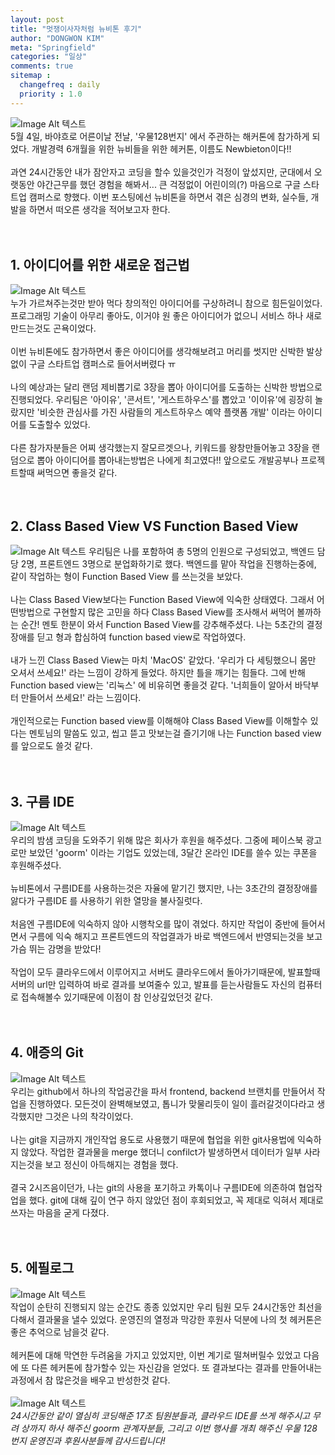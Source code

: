 ```yaml
---
layout: post
title: "멋쟁이사자처럼 뉴비톤 후기"
author: "DONGWON KIM"
meta: "Springfield"
categories: "일상"
comments: true
sitemap :
  changefreq : daily
  priority : 1.0
---
```


![Image Alt 텍스트](/img/2019/05/07/Newbieton_1/google.jpeg)
<br/>
5월 4일, 바야흐로 어른이날 전날, '우물128번지' 에서 주관하는 해커톤에 참가하게 되었다. 
개발경력 6개월을 위한 뉴비들을 위한 헤커톤, 이름도 Newbieton이다!! 
<br/><br/>
과연 24시간동안 내가 잠안자고 코딩을 할수 있을것인가 걱정이 앞섰지만, 
군대에서 오랫동안 야간근무를 했던 경험을 해봐서...
큰 걱정없이 어린이의(?) 마음으로 구글 스타트업 캠퍼스로 향했다.
이번 포스팅에선 뉴비톤을 하면서 겪은 심경의 변화, 실수들, 개발을 하면서 떠오른 생각을 적어보고자 한다.
<br/><br/><br/>

## 1. 아이디어를 위한 새로운 접근법
![Image Alt 텍스트](/img/2019/05/07/Newbieton_1/working.jpeg)
<br/>
누가 가르쳐주는것만 받아 먹다 창의적인 아이디어를 구상하려니 참으로 힘든일이었다. 
프로그래밍 기술이 아무리 좋아도, 이거야 원 좋은 아이디어가 없으니 서비스 하나 새로 만드는것도 
곤욕이었다. 
<br/><br/>
이번 뉴비톤에도 참가하면서 좋은 아이디어를 생각해보려고 머리를 썻지만 신박한 발상 없이 
구글 스타트업 캠퍼스로 들어서버렸다 ㅠ
<br/><br/>
나의 예상과는 달리 랜덤 제비뽑기로 3장을 뽑아 아이디어를 도출하는 신박한 방법으로 진행되었다. 
우리팀은 '아이유', '콘서트', '게스트하우스'를 뽑았고 '이이유'에 굉장히 놀랐지만 
'비슷한 관심사를 가진 사람들의 게스트하우스 예약 플랫폼 개발' 이라는 아이디어를 도출할수 있었다.
<br/><br/>
다른 참가자분들은 어찌 생각했는지 잘모르겟으나, 키워드를 왕창만들어놓고 3장을 랜덤으로 뽑아
 아이디어를 뽑아내는방법은 나에게 최고였다!! 앞으로도 개발공부나 프로젝트할때 써먹으면 좋을것 같다.
<br/><br/><br/>

## 2. Class Based View VS Function Based View
![Image Alt 텍스트](/img/2019/05/07/Newbieton_1/function.png)
우리팀은 나를 포함하여 총 5명의 인원으로 구성되었고, 백엔드 담당 2명, 프론트엔드 3명으로 
분업화하기로 했다. 백엔드를 맡아 작업을 진행하는중에, 같이 작업하는 형이 Function Based View
를 쓰는것을 보았다.
<br/><br/>
나는 Class Based View보다는 Function Based View에 익숙한 상태였다.
그래서 어떤방법으로 구현할지 많은 고민을 하다 Class Based View를 조사해서 써먹어 볼까하는 순간!
멘토 한분이 와서 Function Based View를 강추해주셨다. 
나는 5초간의 결정장애를 딛고 형과 합심하여 function based view로 작업하였다.
<br/><br/>
내가 느낀 Class Based View는 마치 'MacOS' 같았다. '우리가 다 세팅했으니 몸만 오셔서
쓰세요!' 라는 느낌이 강하게 들었다. 하지만 틀을 깨기는 힘들다. 그에 반해 Function based view는
'리눅스' 에 비유히면 좋을것 같다. '너희들이 알아서 바닥부터 만들어서 쓰세요!' 라는 느낌이다.
<br/><br/>
개인적으로는 Function based view를 이해해야 Class Based View를 이해할수 있다는 멘토님의 
말씀도 있고, 씹고 뜯고 맛보는걸 즐기기애 나는 Function based view를 앞으로도 쓸것 같다.
<br/><br/><br/>

## 3. 구름 IDE
![Image Alt 텍스트](/img/2019/05/07/Newbieton_1/goorm.png)
<br/>
우리의 밤샘 코딩을 도와주기 위해 많은 회사가 후원을 해주셨다. 그중에 페이스북 광고로만 보았던
'goorm' 이라는 기업도 있었는데, 3달간 온라인 IDE를 쓸수 있는 쿠폰을 후원해주셨다. 
<br/><br/>
뉴비톤에서 구름IDE를 사용하는것은 자율에 맡기긴 했지만, 나는 3초간의 결정장애를 앓다가 구름IDE
를 사용하기 위한 열망을 불사질럿다.
<br/><br/>
처음엔 구름IDE에 익숙하지 않아 시행착오를 많이 겪었다. 하지만 작업이 중반에 들어서면서 구름에 익숙
해지고 프론트엔드의 작업결과가 바로 백엔드에서 반영되는것을 보고 가슴 뛰는 감명을 받았다!
<br/><br/>
작업이 모두 클라우드에서 이루어지고 서버도 클라우드에서 돌아가기때문에, 발표할때 서버의 url만 입력하여
바로 결과를 보여줄수 있고, 발표를 듣는사람들도 자신의 컴퓨터로 접속해볼수 있기때문에 이점이 참 인상깊었던것 같다.
<br/><br/><br/>

## 4. 애증의 Git 
![Image Alt 텍스트](/img/2019/05/07/Newbieton_1/git.png)
<br/>
우리는 github에서 하나의 작업공간을 파서 frontend, backend 브랜치를 만들어서
작업을 진행하였다. 모든것이 완벽해보였고, 톱니가 맞물리듯이 일이 흘러갈것이다라고 생각했지만
그것은 나의 착각이었다.
<br/><br/>
나는 git을 지금까지 개인작업 용도로 사용했기 때문에 협업을 위한 git사용법에 익숙하지 않았다.
작업한 결과물을 merge 했더니 confilct가 발생하면서 데이터가 일부 사라지는것을 보고
정신이 아득해지는 경험을 했다.
<br/><br/>
결국 2시즈음이던가, 나는 git의 사용을 포기하고 카톡이나 구름IDE에 의존하여 협업작업을 했다.
git에 대해 깊이 연구 하지 않았던 점이 후회되었고, 꼭 제대로 익혀서 제대로 쓰자는 마음을 굳게 다졌다.
<br/><br/><br/>

## 5. 에필로그
![Image Alt 텍스트](/img/2019/05/07/Newbieton_1/reward.jpg)
<br/>
작업이 순탄히 진행되지 않는 순간도 종종 있었지만 우리 팀원 모두 24시간동안 최선을 다해서
결과물을 낼수 있었다. 운영진의 열정과 막강한 후원사 덕분에 나의 첫 헤커톤은
좋은 추억으로 남을것 같다. 
<br/><br/>
헤커톤에 대해 막연한 두려움을 가지고 있었지만, 이번 계기로 떨쳐버릴수 있었고 
다음에 또 다른 헤커톤에 참가할수 있는 자신감을 얻었다. 
또 결과보다는 결과를 만들어내는 과정에서 참 많은것을 배우고 반성한것 같다.
<br/><br/>
![Image Alt 텍스트](/img/2019/05/07/Newbieton_1/tuna.jpeg)
<br/>
*24시간동안 같이 열심히 코딩해준 17조 팀원분들과, 클라우드 IDE를 쓰게 해주시고
무려 상까지 하사 해주신 goorm 관계자분들, 그리고 이번 행사를 개최 해주신
우물 128 번지 운영진과 후원사분들께 감사드립니다!*

